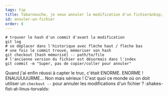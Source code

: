 ```yaml
---
tags: tip
title: Tabarnouche, je veux annuler la modification d'un fichier&nbsp;!
id: annuler-un-fichier
order: 8
---
```


```git
# trouver le hash d'un commit d'avant la modification
git log
# se déplacer dans l'historique avec flèche haut / flèche bas
# une fois le commit trouvé, mémoriser son hash
git checkout [hash mémorisé] -- path/to/file
# l'ancienne version du fichier est désormais dans l'index
git commit -m "Super, pas de copier/coller pour annuler"
```

Quand j'ai enfin réussi à capter le truc, c'était ENORME. ENORME&nbsp;! ENAUUUUURME... Non mais sérieux&nbsp;! C'est quoi ce monde où on doit utiliser un `checkout --` pour annuler les modifications d'un fichier&nbsp;? :shakes-fist-at-linus-torvalds:

